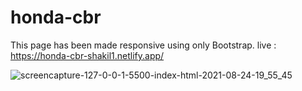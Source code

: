 # honda-cbr
This page has been made responsive using only Bootstrap.
live : https://honda-cbr-shakil1.netlify.app/


![screencapture-127-0-0-1-5500-index-html-2021-08-24-19_55_45](https://user-images.githubusercontent.com/76778643/130634263-bcee3cce-b315-4ffe-b275-2bb5262cc9a9.png)

